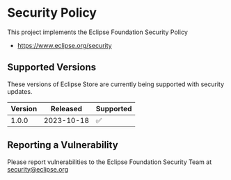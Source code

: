 # Security Policy

This project implements the Eclipse Foundation Security Policy

* https://www.eclipse.org/security

## Supported Versions

These versions of Eclipse Store are currently being supported with security
updates.

| Version | Released   | Supported          | 
|---------|------------|--------------------| 
| 1.0.0   | 2023-10-18 | :white_check_mark: | 

## Reporting a Vulnerability

Please report vulnerabilities to the Eclipse Foundation Security Team at
security@eclipse.org
